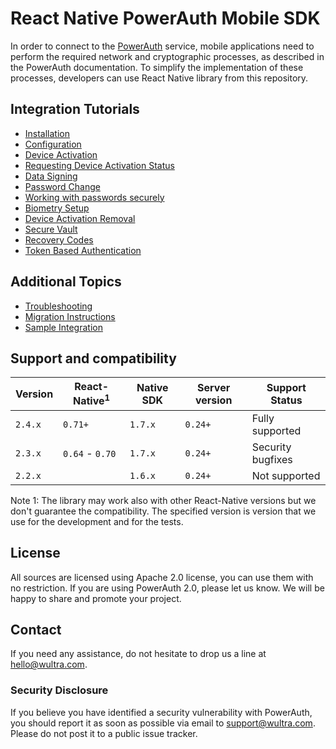 # React Native PowerAuth Mobile SDK

In order to connect to the [PowerAuth](https://www.wultra.com/product/powerauth-mobile-security-suite) service, mobile applications need to perform the required network and cryptographic processes, as described in the PowerAuth documentation. To simplify the implementation of these processes, developers can use React Native library from this repository.

<!-- begin remove -->
## Integration Tutorials

- [Installation](Installation.md)
- [Configuration](Configuration.md)
- [Device Activation](Device-Activation.md)
- [Requesting Device Activation Status](Requesting-Device-Activation-Status.md)
- [Data Signing](Data-Signing.md)
- [Password Change](Password-Change.md)
- [Working with passwords securely](Secure-Password.md)
- [Biometry Setup](Biometry-Setup.md)
- [Device Activation Removal](Device-Activation-Removal.md)
- [Secure Vault](Secure-Vault.md)
- [Recovery Codes](Recovery-Codes.md)
- [Token Based Authentication](Token-Based-Authentication.md)

## Additional Topics

- [Troubleshooting](Troubleshooting.md)
- [Migration Instructions](Migration-Instructions.md)
- [Sample Integration](Sample-Integration.md)
<!-- end -->

## Support and compatibility

| Version | React-Native<sup>1</sup> | Native SDK   | Server version | Support Status    |
|---------|-----------------|--------------|----------------|-------------------|
| `2.4.x` | `0.71+`         | `1.7.x`      | `0.24+`        | Fully supported   |
| `2.3.x` | `0.64` - `0.70` | `1.7.x`      | `0.24+`        | Security bugfixes |
| `2.2.x` |                 | `1.6.x`      | `0.24+`        | Not supported     |

<!-- begin box info -->
Note 1: The library may work also with other React-Native versions but we don't guarantee the compatibility. The specified version is version that we use for the development and for the tests.
<!-- end -->

## License

All sources are licensed using Apache 2.0 license, you can use them with no restriction. If you are using PowerAuth 2.0, please let us know. We will be happy to share and promote your project.

## Contact

If you need any assistance, do not hesitate to drop us a line at [hello@wultra.com](mailto:hello@wultra.com).

### Security Disclosure

If you believe you have identified a security vulnerability with PowerAuth, you should report it as soon as possible via email to [support@wultra.com](mailto:support@wultra.com). Please do not post it to a public issue tracker.
